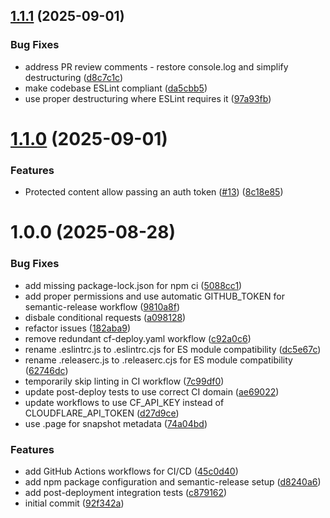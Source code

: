 ## [1.1.1](https://github.com/adobe/helix-reviews/compare/v1.1.0...v1.1.1) (2025-09-01)


### Bug Fixes

* address PR review comments - restore console.log and simplify destructuring ([d8c7c1c](https://github.com/adobe/helix-reviews/commit/d8c7c1ce5f87d26d8dd18ea2f593160443ebe4ee))
* make codebase ESLint compliant ([da5cbb5](https://github.com/adobe/helix-reviews/commit/da5cbb5c728af6d8a7039eb04fff23eb58dbc020))
* use proper destructuring where ESLint requires it ([97a93fb](https://github.com/adobe/helix-reviews/commit/97a93fb52e504e84ea9ef6060a743e47479bc4ad))

# [1.1.0](https://github.com/adobe/helix-reviews/compare/v1.0.0...v1.1.0) (2025-09-01)


### Features

* Protected content allow passing an auth token ([#13](https://github.com/adobe/helix-reviews/issues/13)) ([8c18e85](https://github.com/adobe/helix-reviews/commit/8c18e85e8e4d40be745fedb9ee4ee6186f1a98bd))

# 1.0.0 (2025-08-28)


### Bug Fixes

* add missing package-lock.json for npm ci ([5088cc1](https://github.com/adobe/helix-reviews/commit/5088cc12f2f129c2e033a0a9a45cd3eb90e3e525))
* add proper permissions and use automatic GITHUB_TOKEN for semantic-release workflow ([9810a8f](https://github.com/adobe/helix-reviews/commit/9810a8fa5fee0b57f8276d65d3de9ef890460f75))
* disbale conditional requests ([a098128](https://github.com/adobe/helix-reviews/commit/a098128af5dcdffadf42d79967c4ab5f4335efcd))
* refactor issues ([182aba9](https://github.com/adobe/helix-reviews/commit/182aba9af8981341856b8bd97ffba21a9eefdb9c))
* remove redundant cf-deploy.yaml workflow ([c92a0c6](https://github.com/adobe/helix-reviews/commit/c92a0c6a9c30df078d96d4dc25bc90bc66ad3bb8))
* rename .eslintrc.js to .eslintrc.cjs for ES module compatibility ([dc5e67c](https://github.com/adobe/helix-reviews/commit/dc5e67c78c8c952d47d827b837997d672d0cd693))
* rename .releaserc.js to .releaserc.cjs for ES module compatibility ([62746dc](https://github.com/adobe/helix-reviews/commit/62746dcd916750c59f0608ecd4bc605b0f5a6e4e))
* temporarily skip linting in CI workflow ([7c99df0](https://github.com/adobe/helix-reviews/commit/7c99df0243fa25bf4f98277368f18863cc93da9e))
* update post-deploy tests to use correct CI domain ([ae69022](https://github.com/adobe/helix-reviews/commit/ae69022433ba0fa04e42c274d2921ef77b84cb6a))
* update workflows to use CF_API_KEY instead of CLOUDFLARE_API_TOKEN ([d27d9ce](https://github.com/adobe/helix-reviews/commit/d27d9ce7a86fc41e4c4df5b3f7f823e22c987a9e))
* use .page for snapshot metadata ([74a04bd](https://github.com/adobe/helix-reviews/commit/74a04bdbfa05a387743431bfa014cf3dadb5dec8))


### Features

* add GitHub Actions workflows for CI/CD ([45c0d40](https://github.com/adobe/helix-reviews/commit/45c0d40e90e53e68791fc29d06d0b649c4ba0114))
* add npm package configuration and semantic-release setup ([d8240a6](https://github.com/adobe/helix-reviews/commit/d8240a6dcae8503b93219d4d483b5ed25f86b2f2))
* add post-deployment integration tests ([c879162](https://github.com/adobe/helix-reviews/commit/c8791629a3e09d49a36bb5fd4babc3212d18f34c))
* initial commit ([92f342a](https://github.com/adobe/helix-reviews/commit/92f342a6cada8ef678dbc775302aa42b1427741d))
